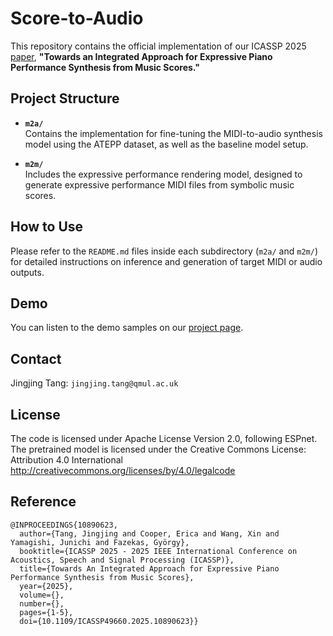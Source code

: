 # Score-to-Audio
This repository contains the official implementation of our ICASSP 2025 [paper](https://ieeexplore.ieee.org/stamp/stamp.jsp?arnumber=10890623), **"Towards an Integrated Approach for Expressive Piano Performance Synthesis from Music Scores."**

## Project Structure

- **`m2a/`**  
  Contains the implementation for fine-tuning the MIDI-to-audio synthesis model using the ATEPP dataset, as well as the baseline model setup.

- **`m2m/`**  
  Includes the expressive performance rendering model, designed to generate expressive performance MIDI files from symbolic music scores.

## How to Use

Please refer to the `README.md` files inside each subdirectory (`m2a/` and `m2m/`) for detailed instructions on inference and generation of target MIDI or audio outputs.

## Demo
You can listen to the demo samples on our [project page](https://tangjjbetsy.github.io/S2A/).

## Contact
Jingjing Tang: `jingjing.tang@qmul.ac.uk`

## License
The code is licensed under Apache License Version 2.0, following ESPnet. The pretrained model is licensed under the Creative Commons License: Attribution 4.0 International http://creativecommons.org/licenses/by/4.0/legalcode

## Reference
```
@INPROCEEDINGS{10890623,
  author={Tang, Jingjing and Cooper, Erica and Wang, Xin and Yamagishi, Junichi and Fazekas, György},
  booktitle={ICASSP 2025 - 2025 IEEE International Conference on Acoustics, Speech and Signal Processing (ICASSP)}, 
  title={Towards An Integrated Approach for Expressive Piano Performance Synthesis from Music Scores}, 
  year={2025},
  volume={},
  number={},
  pages={1-5},
  doi={10.1109/ICASSP49660.2025.10890623}}
```